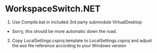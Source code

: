 # WorkspaceSwitch.NET

1. Use Compile.bat in included 3rd party submodule VirtualDesktop
  - Sorry, this should be more automatic down the road.
2. Copy LocalSettings.csproj.template to LocalSettings.csproj and adjust the exe file reference according to your Windows version